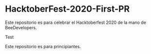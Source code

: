 # HacktoberFest-2020-First-PR
Este repositorio es para celebrar el Hacktoberfest 2020 de la mano de BeeDevelopers.

Test

Este repositorio es para principiantes.
